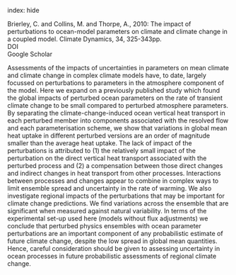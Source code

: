 index: hide

<div class="Citation">

  <div class="Citation-body">
    <div class="Citation-text">Brierley, C. and Collins, M. and Thorpe, A., 2010: The impact of perturbations to ocean-model parameters on climate and climate change in a coupled model. <span class="Article-journal">Climate Dynamics, </span><span class="Article-volume">34, </span>325-343pp.</div>
    <div class="Citation-links">
      <div class="CitationLink" data-href="https://doi.org/10.1007/s00382-008-0486-3">
        <div class="CitationLink-icon CitationLink-Doi"></div>
        <div class="CitationLink-text">DOI</div>
      </div>
      <div class="CitationLink" data-href="https://scholar.google.com/scholar?q=10.1007/s00382-008-0486-3">
        <div class="CitationLink-icon CitationLink-Scholar"></div>
        <div class="CitationLink-text">Google Scholar</div>
      </div>
    </div>
  </div>
</div>

Assessments of the impacts of uncertainties in parameters on mean climate and climate change in complex climate models have, to date, largely focussed on perturbations to parameters in the atmosphere component of the model. Here we expand on a previously published study which found the global impacts of perturbed ocean parameters on the rate of transient climate change to be small compared to perturbed atmosphere parameters. By separating the climate-change-induced ocean vertical heat transport in each perturbed member into components associated with the resolved flow and each parameterisation scheme, we show that variations in global mean heat uptake in different perturbed versions are an order of magnitude smaller than the average heat uptake. The lack of impact of the perturbations is attributed to (1) the relatively small impact of the perturbation on the direct vertical heat transport associated with the perturbed process and (2) a compensation between those direct changes and indirect changes in heat transport from other processes. Interactions between processes and changes appear to combine in complex ways to limit ensemble spread and uncertainty in the rate of warming. We also investigate regional impacts of the perturbations that may be important for climate change predictions. We find variations across the ensemble that are significant when measured against natural variability. In terms of the experimental set-up used here (models without flux adjustments) we conclude that perturbed physics ensembles with ocean parameter perturbations are an important component of any probabilistic estimate of future climate change, despite the low spread in global mean quantities. Hence, careful consideration should be given to assessing uncertainty in ocean processes in future probabilistic assessments of regional climate change.

<div class="Citation-copy">

</div>